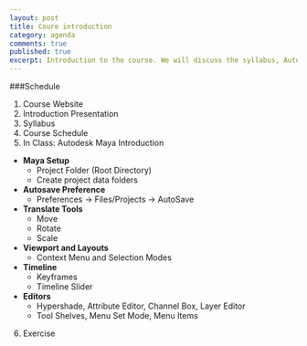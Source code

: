 ```yaml
---
layout: post
title: Coure introduction
category: agenda
comments: true
published: true
excerpt: Introduction to the course. We will discuss the syllabus, Autodesk Maya's interface, and introduce the first assignment.
---
```


###Schedule

1. Course Website
2. Introduction Presentation
3. Syllabus
4. Course Schedule
5. In Class: Autodesk Maya Introduction
  - **Maya Setup**
    - Project Folder (Root Directory)
    - Create project data folders
  - **Autosave Preference**
    - Preferences → Files/Projects → AutoSave
  - **Translate Tools**
    - Move
    - Rotate
    - Scale
  - **Viewport and Layouts**
    - Context Menu and Selection Modes
  - **Timeline**
    - Keyframes
    - Timeline Slider
  - **Editors**
    - Hypershade, Attribute Editor, Channel Box, Layer Editor
    - Tool Shelves, Menu Set Mode, Menu Items
6. Exercise
